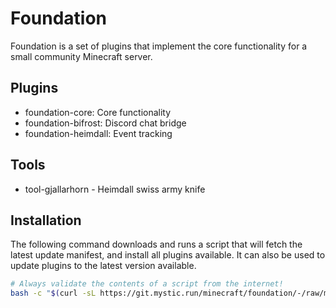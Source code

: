 # Foundation

Foundation is a set of plugins that implement the core functionality for a small community Minecraft
server.

## Plugins

* foundation-core: Core functionality
* foundation-bifrost: Discord chat bridge
* foundation-heimdall: Event tracking

## Tools

* tool-gjallarhorn - Heimdall swiss army knife

## Installation

The following command downloads and runs a script that will fetch the latest update manifest, and
install all plugins available. It can also be used to update plugins to the latest version
available.

```bash
# Always validate the contents of a script from the internet!
bash -c "$(curl -sL https://git.mystic.run/minecraft/foundation/-/raw/main/install.sh)"
```
